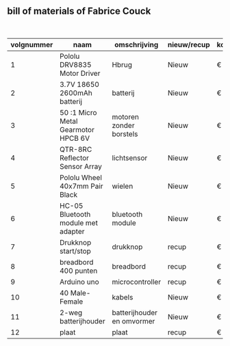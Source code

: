 ## bill of materials of Fabrice Couck
<br />

|volgnummer|naam|omschrijving|nieuw/recup|kostprijs/stuk|aantal|subtotaal|
|----------|----|------------|-----------|--------------|------|---------|
|         1|   Pololu DRV8835 Motor Driver | Hbrug           |  Nieuw         | € 9.35              |   1   |  € 9.35       |
|         2|   3.7V 18650 2600mAh batterij | batterij          |  Nieuw         | € 7.35              |   1 x 2  |  € 7.35       |
|         3|   50 :1 Micro Metal Gearmotor HPCB 6V | motoren zonder borstels           |  Nieuw         | € 22.15              |   2  |  € 44.30       |
|         4|   QTR-8RC Reflector Sensor Array | lichtsensor           |  Nieuw         | € 12.95            |   1   |  € 12.95       |
|         5|   Pololu Wheel 40x7mm Pair Black | wielen         |  Nieuw         | € 7.25              |   1x2  |  € 7.25       |
|         6|   HC-05 Bluetooth module met adapter | bluetooth module           |  Nieuw         | € 12.00              |   1   |  € 12.00       |
|         7|   Drukknop start/stop | drukknop           |  recup         | € 0              |   1   |  € 0       |
|         8|   breadbord 400 punten| breadbord           |  recup         | € 0              |   1   |  € 0       |
|         9|   Arduino uno | microcontroller          |  recup         | € 0              |   1   |  € 0       |
|         10|  40 Male-Female |   kabels      |  Nieuw         | € 1.95              |   1   |  € 1.95      |
|         11|  2-weg batterijhouder |    batterijhouder en omvormer       | Nieuw         | € 14.00              |   1   |  € 14.00     |
|         12|  plaat| plaat       | recup        | € 14.00              |   1   |  € 14.00     |

